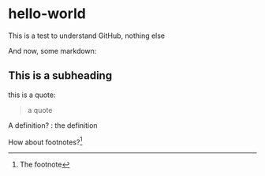 # hello-world

This is a test to understand GitHub, nothing else

And now, some markdown:

## This is a subheading

this is a quote:

> a quote

A definition?
:   the definition

How about footnotes?[^1]

[^1]: The footnote



